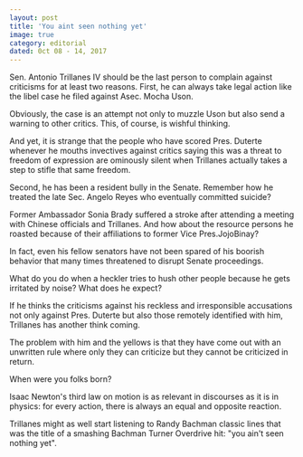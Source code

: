 ```yaml
---
layout: post
title: 'You aint seen nothing yet'
image: true
category: editorial
dated: 0ct 08 - 14, 2017
---
```


Sen. Antonio Trillanes IV should be the last person to complain against criticisms for at least two reasons.
First, he can always take legal action like the libel case he filed against Asec. Mocha Uson.

Obviously, the case is an attempt not only to muzzle Uson but also send a warning to other critics. This, of course, is wishful thinking. 

And yet, it is strange that the people who have scored Pres. Duterte whenever he mouths invectives against critics saying this was a threat to freedom of expression are ominously silent when Trillanes actually takes a step to stifle that same freedom. 

Second, he has been a resident bully in the Senate. Remember how he treated the late Sec. Angelo Reyes who eventually committed suicide?

Former Ambassador Sonia Brady suffered a stroke after attending a meeting with Chinese officials and Trillanes.
And how about the resource persons he roasted because of their affiliations to former Vice Pres.JojoBinay?

In fact, even his fellow senators have not been spared of his boorish behavior that many times threatened to disrupt Senate proceedings.

What do you do when a heckler tries to hush other people because he gets irritated by noise? What does he expect?

If he thinks the criticisms against his reckless and irresponsible accusations not only against Pres. Duterte but also those remotely identified with him, Trillanes has another think coming.

The problem with him and the yellows is that they have come out with an unwritten rule where only they can criticize but they cannot be criticized in return.

When were you folks born?

Isaac Newton's third law on motion is as relevant in discourses as it is in physics: for every action, there is always an equal and opposite reaction.

Trillanes might as well start listening to Randy Bachman classic lines that was the title of a smashing Bachman Turner Overdrive hit: "you ain't seen nothing yet".